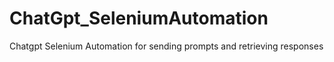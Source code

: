# ChatGpt_SeleniumAutomation
Chatgpt Selenium Automation for sending prompts and retrieving responses
